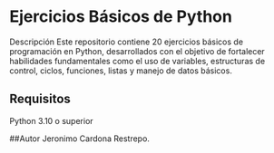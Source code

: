 # Ejercicios Básicos de Python
Descripción
Este repositorio contiene 20 ejercicios básicos de programación en Python, desarrollados con el objetivo de fortalecer habilidades fundamentales como el uso de variables, estructuras de control, ciclos, funciones, listas y manejo de datos básicos.



## Requisitos
Python 3.10 o superior

##Autor
Jeronimo Cardona Restrepo.